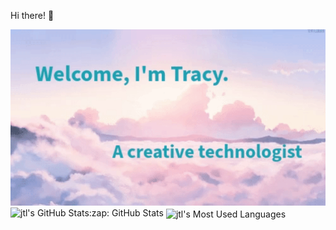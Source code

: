 Hi there! 👋
<div align="left"> <img src="Untitled.gif"> </div>
<!-- <details> -->
<!--   <summary> -->
    :zap: GitHub Stats
<!--   </summary> -->
  <img align="left" alt = "jtl's GitHub Stats" src = "https://github-readme-stats-jtl2774s-projects.vercel.app/api?username=jtl2774&show_icons=true&theme=tokyonight"/>
  <img align="center" alt = "jtl's Most Used Languages" src = "https://github-readme-stats.vercel.app/api/top-langs/?username=jtl2774&size_weight=0.5&count_weight=0.5&theme=tokyonight&layout=compact"/>
<!-- </details> -->
<!--
**jtl2774/jtl2774** is a ✨ _special_ ✨ repository because its `README.md` (this file) appears on your GitHub profile.

Here are some ideas to get you started:

- 🔭 I’m currently working on ...
- 🌱 I’m currently learning ...
- 👯 I’m looking to collaborate on ...
- 🤔 I’m looking for help with ...
- 💬 Ask me about ...
- 📫 How to reach me: ...
- 😄 Pronouns: ...
- ⚡ Fun fact: ...
-->


